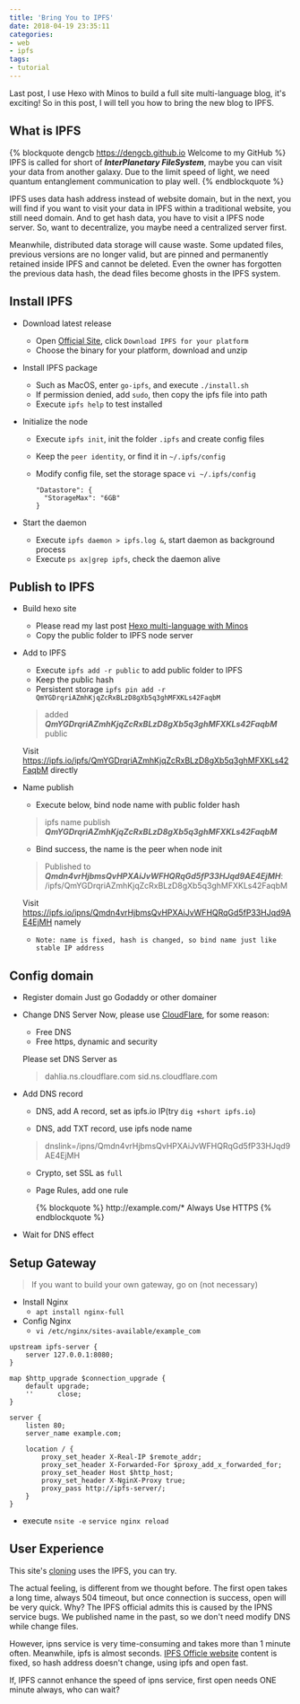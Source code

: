 ```yaml
---
title: 'Bring You to IPFS'
date: 2018-04-19 23:35:11
categories:
- web
- ipfs
tags:
- tutorial
---
```

Last post, I use Hexo with Minos to build a full site multi-language blog, it's exciting! So in this post, I will tell you how to bring the new blog to IPFS.

<!--more-->

## What is IPFS
{% blockquote dengcb https://dengcb.github.io Welcome to my GitHub %}
IPFS is called for short of ***InterPlanetary FileSystem***, maybe you can visit your data from another galaxy. Due to the limit speed of light, we need quantum entanglement communication to play well.
{% endblockquote %}

IPFS uses data hash address instead of website domain, but in the next, you will find if you want to visit your data in IPFS within a traditional website, you still need domain. And to get hash data, you have to visit a IPFS node server. So, want to decentralize, you maybe need a centralized server first.

Meanwhile, distributed data storage will cause waste. Some updated files, previous versions are no longer valid, but are pinned and permanently retained inside IPFS and cannot be deleted. Even the owner has forgotten the previous data hash, the dead files become ghosts in the IPFS system.

## Install IPFS
- Download latest release
  - Open [Official Site](https://ipfs.io/docs/install/), click `Download IPFS for your platform`
  - Choose the binary for your platform, download and unzip
  
  
- Install IPFS package
  - Such as MacOS, enter `go-ipfs`, and execute `./install.sh`
  - If permission denied, add `sudo`, then copy the ipfs file into path
  - Execute `ipfs help` to test installed
  
  
- Initialize the node
  - Execute `ipfs init`, init the folder `.ipfs` and create config files
  - Keep the `peer identity`, or find it in `~/.ipfs/config`
  - Modify config file, set the storage space `vi ~/.ipfs/config`

        "Datastore": {
          "StorageMax": "6GB"
        }
  
  
- Start the daemon
  - Execute `ipfs daemon > ipfs.log &`, start daemon as background process
  - Execute `ps ax|grep ipfs`, check the daemon alive

## Publish to IPFS
- Build hexo site
  - Please read my last post [Hexo multi-language with Minos](/hexo-minos-multi-language/)
  - Copy the public folder to IPFS node server
  
  
- Add to IPFS
  - Execute `ipfs add -r public` to add public folder to IPFS
  - Keep the public hash
  - Persistent storage `ipfs pin add -r QmYGDrqriAZmhKjqZcRxBLzD8gXb5q3ghMFXKLs42FaqbM`
  > added ***QmYGDrqriAZmhKjqZcRxBLzD8gXb5q3ghMFXKLs42FaqbM*** public

    Visit https://ipfs.io/ipfs/QmYGDrqriAZmhKjqZcRxBLzD8gXb5q3ghMFXKLs42FaqbM directly
  
  
- Name publish
  - Execute below, bind node name with public folder hash
  > ipfs name publish ***QmYGDrqriAZmhKjqZcRxBLzD8gXb5q3ghMFXKLs42FaqbM***

  - Bind success, the name is the peer when node init
  > Published to ***Qmdn4vrHjbmsQvHPXAiJvWFHQRqGd5fP33HJqd9AE4EjMH***: /ipfs/QmYGDrqriAZmhKjqZcRxBLzD8gXb5q3ghMFXKLs42FaqbM

    Visit https://ipfs.io/ipns/Qmdn4vrHjbmsQvHPXAiJvWFHQRqGd5fP33HJqd9AE4EjMH namely

  - `Note: name is fixed, hash is changed, so bind name just like stable IP address`

## Config domain
- Register domain
  Just go Godaddy or other domainer
  
  
- Change DNS Server
  Now, please use [CloudFlare](https://www.cloudflare.com), for some reason:
  - Free DNS
  - Free https, dynamic and security

  Please set DNS Server as
  > dahlia.ns.cloudflare.com
  > sid.ns.cloudflare.com
  
  
- Add DNS record
  - DNS, add A record, set as ipfs.io IP(try `dig +short ipfs.io`)

  - DNS, add TXT record, use ipfs node name
  > dnslink=/ipns/Qmdn4vrHjbmsQvHPXAiJvWFHQRqGd5fP33HJqd9AE4EjMH

  - Crypto, set SSL as `full`
  - Page Rules, add one rule

    {% blockquote %}
    ht<span>tp://</span>exa<span>mple.c</span>om/*
    Always Use HTTPS
    {% endblockquote %}
  
  
- Wait for DNS effect

## Setup Gateway
> If you want to build your own gateway, go on (not necessary)

- Install Nginx
  - `apt install nginx-full`
- Config Nginx
  - `vi /etc/nginx/sites-available/example_com`
``` nginx
upstream ipfs-server {
    server 127.0.0.1:8080;
}

map $http_upgrade $connection_upgrade {
    default upgrade;
    ''      close;
}

server {
    listen 80;
    server_name example.com;

    location / {
        proxy_set_header X-Real-IP $remote_addr;
        proxy_set_header X-Forwarded-For $proxy_add_x_forwarded_for;
        proxy_set_header Host $http_host;
        proxy_set_header X-NginX-Proxy true;
        proxy_pass http://ipfs-server/;
    }
}
```
  - execute `nsite -e` `service nginx reload`

## User Experience
This site's [cloning](https://dengcb.net) uses the IPFS, you can try.

The actual feeling, is different from we thought before. The first open takes a long time, always 504 timeout, but once connection is success, open will be very quick. Why? The IPFS official admits this is caused by the IPNS service bugs. We published name in the past, so we don't need modify DNS while change files.

However, ipns service is very time-consuming and takes more than 1 minute often. Meanwhile, ipfs is almost seconds. [IPFS Officle website](https://ipfs.io) content is fixed, so hash address doesn't change, using ipfs and open fast.

If, IPFS cannot enhance the speed of ipns service, first open needs ONE minute always, who can wait?